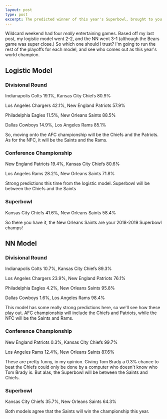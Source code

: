 ```yaml
---
layout: post
type: post
excerpt: The predicted winner of this year's Superbowl, brought to you by mathematics
---
```


Wildcard weekend had four *really* entertaining games. Based off my last post, my logistic model went 2-2, and the NN went 3-1 (although the Bears game was super close.) So which one should I trust? I'm going to run the rest of the playoffs for each model, and see who comes out as this year's world champion.

## Logistic Model
### Divisional Round
Indianapolis Colts    19.1%, Kansas City Chiefs    80.9%

Los Angeles Chargers  42.1%, New England Patriots  57.9%

Philadelphia Eagles   11.5%, New Orleans Saints    88.5%

Dallas Cowboys        14.9%, Los Angeles Rams      85.1%

So, moving onto the AFC championship will be the Chiefs and the Patriots. As for the NFC, it will be the Saints and the Rams.

### Conference Championship
New England Patriots  19.4%, Kansas City Chiefs    80.6%

Los Angeles Rams      28.2%, New Orleans Saints    71.8%

Strong predictions this time from the logistic model. Superbowl will be between the Chiefs and the Saints

### Superbowl
Kansas City Chiefs    41.6%, New Orleans Saints    58.4%

So there you have it, the New Orleans Saints are your 2018-2019 Superbowl champs!

## NN Model
### Divisional Round
Indianapolis Colts    10.7%, Kansas City Chiefs    89.3%

Los Angeles Chargers  23.9%, New England Patriots  76.1%

Philadelphia Eagles   4.2%, New Orleans Saints    95.8%

Dallas Cowboys        1.6%, Los Angeles Rams      98.4%

This model has some really strong predictions here, so we'll see how these play out. AFC championship will include the Chiefs and Patriots, while the NFC will be the Saints and Rams.

### Conference Championship
New England Patriots  0.3%, Kansas City Chiefs    99.7%

Los Angeles Rams      12.4%, New Orleans Saints    87.6%

These are pretty funny, in my opinion. Giving Tom Brady a 0.3% chance to beat the Chiefs could only be done by a computer who doesn't know who Tom Brady is. But alas, the Superbowl will be between the Saints and Chiefs.

### Superbowl
Kansas City Chiefs    35.7%, New Orleans Saints    64.3%

Both models agree that the Saints will win the championship this year.
